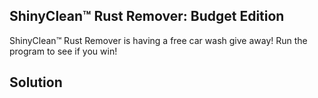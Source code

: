 ## ShinyClean™ Rust Remover: Budget Edition

ShinyClean™ Rust Remover is having a free car wash give away! Run the program to see if you win!

## Solution

